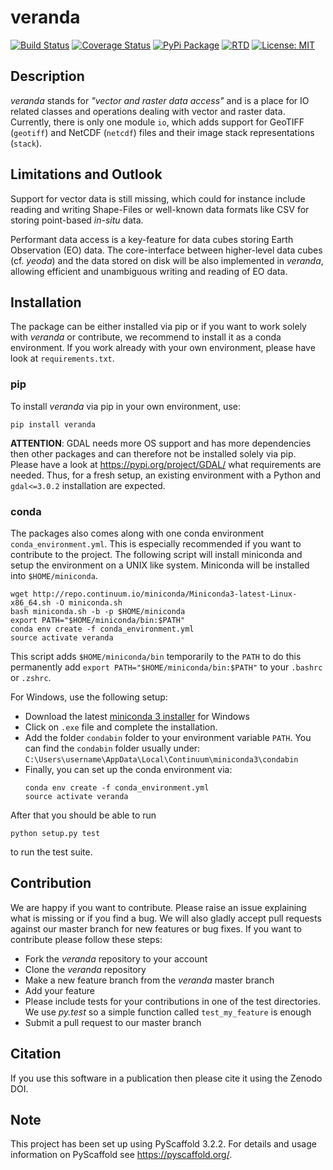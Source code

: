 # veranda
[![Build Status](https://travis-ci.com/TUW-GEO/veranda.svg?branch=master)](https://travis-ci.org/TUW-GEO/veranda)
[![Coverage Status](https://coveralls.io/repos/github/TUW-GEO/veranda/badge.svg?branch=master)](https://coveralls.io/github/TUW-GEO/veranda?branch=master)
[![PyPi Package](https://badge.fury.io/py/veranda.svg)](https://badge.fury.io/py/veranda)
[![RTD](https://readthedocs.org/projects/veranda/badge/?version=latest)](https://veranda.readthedocs.io/en/latest/?badge=latest)
[![License: MIT](https://img.shields.io/badge/License-MIT-yellow.svg)](https://opensource.org/licenses/MIT)

## Description
*veranda* stands for *"vector and raster data access"* and is a place for IO related classes and operations dealing 
with vector and raster data. Currently, there is only one module `io`, which adds support for GeoTIFF (`geotiff`) and 
NetCDF (`netcdf`) files and their image stack representations (`stack`).

## Limitations and Outlook
Support for vector data is still missing, which could for instance include reading and writing Shape-Files or well-known 
data formats like CSV for storing point-based *in-situ* data.

Performant data access is a key-feature for data cubes storing Earth Observation (EO) data. 
The core-interface between higher-level data cubes (cf. *yeoda*) and the data stored on disk will be also
implemented in *veranda*, allowing efficient and unambiguous writing and reading of EO data.

## Installation
The package can be either installed via pip or if you want to work solely with *veranda* or contribute, we recommend to 
install it as a conda environment. If you work already with your own environment, please have look at ``requirements.txt``.

### pip
To install *veranda* via pip in your own environment, use:
```
pip install veranda
```
**ATTENTION**: GDAL needs more OS support and has more dependencies then other packages and can therefore not be installed solely via pip.
Please have a look at https://pypi.org/project/GDAL/ what requirements are needed. Thus, for a fresh setup, an existing environment 
with a Python and `gdal<=3.0.2`  installation are expected.

### conda
The packages also comes along with one conda environment ``conda_environment.yml``. 
This is especially recommended if you want to contribute to the project.
The following script will install miniconda and setup the environment on a UNIX
like system. Miniconda will be installed into ``$HOME/miniconda``.
```
wget http://repo.continuum.io/miniconda/Miniconda3-latest-Linux-x86_64.sh -O miniconda.sh
bash miniconda.sh -b -p $HOME/miniconda
export PATH="$HOME/miniconda/bin:$PATH"
conda env create -f conda_environment.yml
source activate veranda
```
This script adds ``$HOME/miniconda/bin`` temporarily to the ``PATH`` to do this
permanently add ``export PATH="$HOME/miniconda/bin:$PATH"`` to your ``.bashrc``
or ``.zshrc``.

For Windows, use the following setup:
  * Download the latest [miniconda 3 installer](https://docs.conda.io/en/latest/miniconda.html) for Windows
  * Click on ``.exe`` file and complete the installation.
  * Add the folder ``condabin`` folder to your environment variable ``PATH``. 
    You can find the ``condabin`` folder usually under: ``C:\Users\username\AppData\Local\Continuum\miniconda3\condabin``
  * Finally, you can set up the conda environment via:
    ```
    conda env create -f conda_environment.yml
    source activate veranda
    ```
    
After that you should be able to run 
```
python setup.py test
```
to run the test suite.

## Contribution
We are happy if you want to contribute. Please raise an issue explaining what
is missing or if you find a bug. We will also gladly accept pull requests
against our master branch for new features or bug fixes.
If you want to contribute please follow these steps:

  * Fork the *veranda* repository to your account
  * Clone the *veranda* repository
  * Make a new feature branch from the *veranda* master branch
  * Add your feature
  * Please include tests for your contributions in one of the test directories.
    We use *py.test* so a simple function called ``test_my_feature`` is enough
  * Submit a pull request to our master branch
  
## Citation

If you use this software in a publication then please cite it using the Zenodo DOI.

## Note

This project has been set up using PyScaffold 3.2.2. For details and usage
information on PyScaffold see https://pyscaffold.org/.